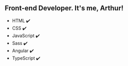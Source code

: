 ## Front-end Developer. It's me, Arthur!

- HTML :heavy_check_mark:
- CSS :heavy_check_mark:
- JavaScript :heavy_check_mark:
- Sass ✔️         
- Angular ✔️
- TypeScript ✔️



